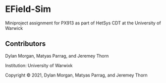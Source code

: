 # EField-Sim
Miniproject assignment for PX913 as part of HetSys CDT at the University of Warwick

## Contributors 
Dylan Morgan, Matyas Parrag, and Jeremey Thorn

Institution: University of Warwixk 

Copyright © 2021, Dylan Morgan, Matyas Parrag, and Jeremey Thorn
